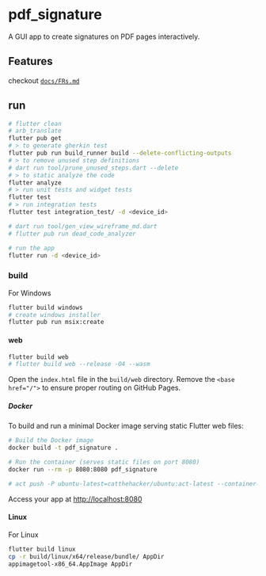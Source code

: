 # pdf_signature

A GUI app to create signatures on PDF pages interactively.

## Features

checkout [`docs/FRs.md`](docs/FRs.md)

## run

```bash
# flutter clean
# arb_translate
flutter pub get
# > to generate gherkin test
flutter pub run build_runner build --delete-conflicting-outputs
# > to remove unused step definitions
# dart run tool/prune_unused_steps.dart --delete
# > to static analyze the code
flutter analyze
# > run unit tests and widget tests
flutter test
# > run integration tests
flutter test integration_test/ -d <device_id>

# dart run tool/gen_view_wireframe_md.dart
# flutter pub run dead_code_analyzer

# run the app
flutter run -d <device_id>
```

### build

For Windows
```bash
flutter build windows
# create windows installer
flutter pub run msix:create
```

#### web

```bash
flutter build web
# flutter build web --release -O4 --wasm
```
Open the `index.html` file in the `build/web` directory. Remove the `<base href="/">` to ensure proper routing on GitHub Pages.

##### Docker

To build and run a minimal Docker image serving static Flutter web files:

```bash
# Build the Docker image
docker build -t pdf_signature .

# Run the container (serves static files on port 8080)
docker run --rm -p 8080:8080 pdf_signature

# act push -P ubuntu-latest=catthehacker/ubuntu:act-latest --container-options "--privileged" --env-file .env --secret-file .secrets
```
Access your app at [http://localhost:8080](http://localhost:8080)

#### Linux

For Linux

```bash
flutter build linux
cp -r build/linux/x64/release/bundle/ AppDir
appimagetool-x86_64.AppImage AppDir
```
